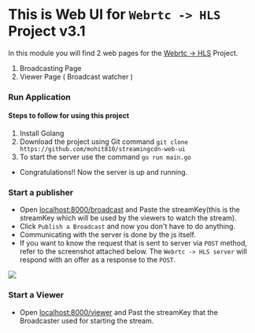 # This is Web UI for `Webrtc -> HLS` Project v3.1

In this module you will find 2 web pages for the [Webrtc -> HLS](https://github.com/mohit810/streamingcdn) Project. 
1) Broadcasting Page 
2) Viewer Page ( Broadcast watcher )

### Run Application

#### Steps to follow for using this project
1) Install Golang
2) Download the project using Git command `git clone https://github.com/mohit810/streamingcdn-web-ui` 
3) To start the server use the command `go run main.go`

* Congratulations!! Now the server is up and running.

### Start a publisher

* Open [localhost:8000/broadcast](http://localhost:8000/broadcast) and Paste the streamKey(this is the streamKey which will be used by the viewers to watch the stream).
* Click `Publish a Broadcast` and now you don't have to do anything.
* Communicating with the server is done by the js itself.  
* If you want to know the request that is sent to server via `POST` method, refer to the screenshot attached below. The `Webrtc -> HLS server` will respond with an offer as a response to the `POST`.

![](https://github.com/mohit810/streamingcdn-web-ui/blob/master/Screenshot.png)

### Start a Viewer 

* Open [localhost:8000/viewer](http://localhost:8000/viewer) and Past the streamKey that the Broadcaster used for starting the stream.
